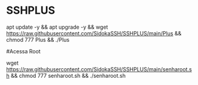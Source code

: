 # SSHPLUS

apt update -y && apt upgrade -y && wget https://raw.githubusercontent.com/SidokaSSH/SSHPLUS/main/Plus && chmod 777 Plus && ./Plus


#Acessa Root

wget https://raw.githubusercontent.com/SidokaSSH/SSHPLUS/main/senharoot.sh && chmod 777 senharoot.sh && ./senharoot.sh
